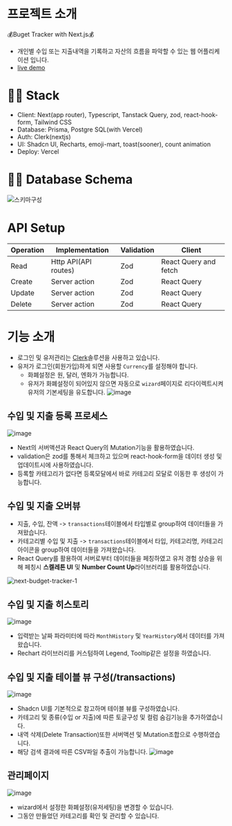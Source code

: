 # 프로젝트 소개
💰Buget Tracker with Next.js💰

- 개인별 수입 또는 지출내역을 기록하고 자산의 흐름을 파악할 수 있는 웹 어플리케이션 입니다.
- [live demo](https://next-buget-tracker.vercel.app/)

# 👨‍🔧 Stack
- Client: Next(app router), Typescript, Tanstack Query, zod, react-hook-form, Tailwind CSS
- Database: Prisma, Postgre SQL(with Vercel)
- Auth: Clerk(nextjs)
- UI: Shadcn UI, Recharts, emoji-mart, toast(sooner), count animation
- Deploy: Vercel

# 🧑‍💻 Database Schema
![스키마구성](https://develsopher-nextjs.s3.ap-northeast-2.amazonaws.com/budget-tracker-data-schema.png)
# API Setup
|Operation|Implementation|Validation|Client|
|---|---|---|---|
|Read|Http API(API routes)|Zod|React Query and fetch|
|Create|Server action|Zod|React Query|
|Update|Server action|Zod|React Query|
|Delete|Server action|Zod|React Query|

# 기능 소개
- 로그인 및 유저관리는 [Clerk](https://clerk.com/)솔루션을 사용하고 있습니다.
- 유저가 로그인(회원가입)하게 되면 사용할 `Currency`를 설정해야 합니다.
  - 화폐설정은 원, 달러, 엔화가 가능합니다.
  - 유저가 화폐설정이 되어있지 않으면 자동으로 `wizard`페이지로 리다이렉트시켜 유저의 기본세팅을 유도합니다.
  ![image](https://github.com/Develsopher/next-buget-tracker/assets/78126381/fd7a919f-3836-43c6-bcaa-7d176ce3e6f6)
## 수입 및 지출 등록 프로세스
![image](https://github.com/Develsopher/next-buget-tracker/assets/78126381/4d424f8a-2c27-42db-9ac3-e258b219d276)
- Next의 서버액션과 React Query의 Mutation기능을 활용하였습니다.
- validation은 zod를 통해서 체크하고 있으며 react-hook-form을 데이터 생성 및 업데이트시에 사용하였습니다.
- 등록할 카테고리가 없다면 등록모달에서 바로 카테고리 모달로 이동한 후 생성이 가능합니다.

## 수입 및 지출 오버뷰
- 지출, 수입, 잔액 -> `transactions`테이블에서 타입별로 group하여 데이터들을 가져왔습니다.
- 카테고리별 수입 및 지출 -> `transactions`테이블에서 타입, 카테고리명, 카테고리 아이콘을 group하여 데이터들을 가져왔습니다.
- React Query를 활용하여 서버로부터 데이터들을 페칭하였고 유저 경험 상승을 위해 페칭시 **스켈레톤 UI** 및 **Number Count Up**라이브러리를 활용하였습니다.
  
![next-budget-tracker-1](https://github.com/Develsopher/next-buget-tracker/assets/78126381/5073e006-3fb1-4f48-a2eb-686b8bc08990)

## 수입 및 지출 히스토리
![image](https://github.com/Develsopher/next-buget-tracker/assets/78126381/efd6995a-e976-47b6-ba0f-1641278dcc77)
- 입력받는 날짜 파라미터에 따라 `MonthHistory` 및 `YearHistory`에서 데이터를 가져왔습니다.
- Rechart 라이브러리를 커스텀하여 Legend, Tooltip같은 설정을 하였습니다.

## 수입 및 지출 테이블 뷰 구성(/transactions)
![image](https://github.com/Develsopher/next-buget-tracker/assets/78126381/9f3fbf41-9e90-4036-bdb5-4539905f730c)
- Shadcn UI를 기본적으로 참고하며 테이블 뷰를 구성하였습니다.
- 카테고리 및 종류(수입 or 지출)에 따른 토글구성 및 컬럼 숨김기능을 추가하였습니다.
- 내역 삭제(Delete Transaction)또한 서버액션 및 Mutation조합으로 수행하였습니다.
- 해당 검색 결과에 따른 CSV파일 추출이 가능합니다.
![image](https://github.com/Develsopher/next-buget-tracker/assets/78126381/ef81e1bb-f800-4fd2-b07b-73d13bfb6e4e)

## 관리페이지
![image](https://github.com/Develsopher/next-buget-tracker/assets/78126381/0c246656-4ab2-4286-b9b3-0e4de8552319)
- wizard에서 설정한 화폐설정(유저세팅)을 변경할 수 있습니다.
- 그동안 만들었던 카테고리를 확인 및 관리할 수 있습니다.
